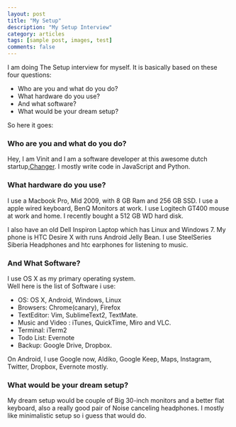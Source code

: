 ```yaml
---
layout: post
title: "My Setup"
description: "My Setup Interview"
category: articles
tags: [sample post, images, test]
comments: false
---
```


I am doing The Setup interview for myself. It is basically based on these four questions:

- Who are you and what do you do?
- What hardware do you use?
- And what software?
- What would be your dream setup?

So here it goes:

### Who are you and what do you do?

Hey, I am Vinit and I am a software developer at this awesome dutch startup,[Changer](http://changer.nl). I mostly write code in JavaScript and Python. 

### What hardware do you use?

I use a Macbook Pro, Mid 2009, with 8 GB Ram and 256 GB SSD. I use a apple wired keyboard, BenQ Monitors at work. I use Logitech GT400 mouse at work and home. I recently bought a 512 GB WD hard disk.

I also have an old Dell Inspiron Laptop which has Linux and Windows 7. My phone is HTC Desire X with runs Android Jelly Bean.
I use SteelSeries Siberia Headphones and htc earphones for listening to music.

### And What Software?

I use OS X as my primary operating system.  
Well here is the list of Software i use:

- OS: OS X, Android, Windows, Linux
- Browsers: Chrome(canary), Firefox
- TextEditor: Vim, SublimeText2, TextMate.
- Music and Video : iTunes, QuickTime, Miro and VLC.
- Terminal: iTerm2
- Todo List: Evernote
- Backup: Google Drive, Dropbox.

On Android, I use Google now, Aldiko, Google Keep, Maps, Instagram, Twitter, Dropbox, Evernote mostly.

### What would be your dream setup?

My dream setup would be couple of Big 30-inch monitors and a better flat keyboard, also a really good pair of Noise canceling headphones.
I mostly like minimalistic setup so i guess that would do.



